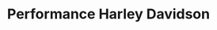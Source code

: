 ---
title: "Performance Harley Davidson"
url: /syracuse/performance-harley-davidson/
shop: motorcycle
---